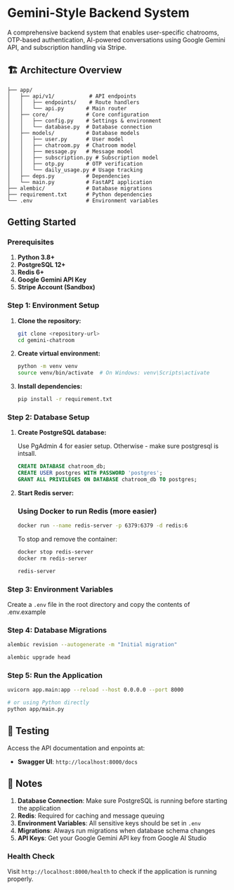 # Gemini-Style Backend System

A comprehensive backend system that enables user-specific chatrooms, OTP-based authentication, AI-powered conversations using Google Gemini API, and subscription handling via Stripe.

## 🏗️ **Architecture Overview**

```
├── app/
│   ├── api/v1/           # API endpoints
│   │   ├── endpoints/    # Route handlers
│   │   └── api.py       # Main router
│   ├── core/            # Core configuration
│   │   ├── config.py    # Settings & environment
│   │   └── database.py  # Database connection
│   ├── models/          # Database models
│   │   ├── user.py      # User model
│   │   ├── chatroom.py  # Chatroom model
│   │   ├── message.py   # Message model
│   │   ├── subscription.py # Subscription model
│   │   ├── otp.py       # OTP verification
│   │   └── daily_usage.py # Usage tracking
│   ├── deps.py          # Dependencies
│   └── main.py          # FastAPI application
├── alembic/             # Database migrations
├── requirement.txt      # Python dependencies
└── .env                 # Environment variables
```

## **Getting Started**

### Prerequisites

1. **Python 3.8+**
2. **PostgreSQL 12+**
3. **Redis 6+**
4. **Google Gemini API Key**
5. **Stripe Account (Sandbox)**

### Step 1: Environment Setup

1. **Clone the repository:**
   ```bash
   git clone <repository-url>
   cd gemini-chatroom
   ```

2. **Create virtual environment:**
   ```bash
   python -m venv venv
   source venv/bin/activate  # On Windows: venv\Scripts\activate
   ```

3. **Install dependencies:**
   ```bash
   pip install -r requirement.txt
   ```

### Step 2: Database Setup

1. **Create PostgreSQL database:**

   Use PgAdmin 4 for easier setup.
   Otherwise - make sure postgresql is intsall.

   ```sql
   CREATE DATABASE chatroom_db;
   CREATE USER postgres WITH PASSWORD 'postgres';
   GRANT ALL PRIVILEGES ON DATABASE chatroom_db TO postgres;
   ```

2. **Start Redis server:**

   ### Using Docker to run Redis (more easier)

   ```bash
   docker run --name redis-server -p 6379:6379 -d redis:6
   ```

   To stop and remove the container:

   ```bash
   docker stop redis-server
   docker rm redis-server
   ```

   ```bash
   redis-server
   ```

### Step 3: Environment Variables

Create a `.env` file in the root directory and copy the contents of .env.example


### Step 4: Database Migrations

```bash
alembic revision --autogenerate -m "Initial migration"

alembic upgrade head
```

### Step 5: Run the Application

```bash
uvicorn app.main:app --reload --host 0.0.0.0 --port 8000

# or using Python directly
python app/main.py
```


## 🧪 **Testing**

Access the API documentation and enpoints at:
- **Swagger UI**: `http://localhost:8000/docs`

## 📝 **Notes**

1. **Database Connection**: Make sure PostgreSQL is running before starting the application
2. **Redis**: Required for caching and message queuing
3. **Environment Variables**: All sensitive keys should be set in `.env`
4. **Migrations**: Always run migrations when database schema changes
5. **API Keys**: Get your Google Gemini API key from Google AI Studio


### Health Check

Visit `http://localhost:8000/health` to check if the application is running properly.
